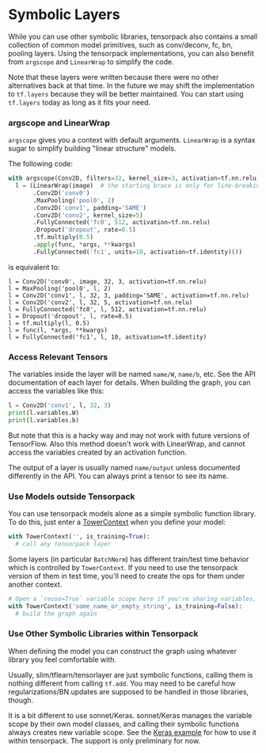 
# Symbolic Layers

While you can use other symbolic libraries,
tensorpack also contains a small collection of common model primitives,
such as conv/deconv, fc, bn, pooling layers.
Using the tensorpack implementations, you can also benefit from `argscope` and `LinearWrap` to
simplify the code.

Note that these layers were written because there were no other alternatives back at that time.
In the future we may shift the implementation to `tf.layers` because they will be better maintained.
You can start using `tf.layers` today as long as it fits your need.

### argscope and LinearWrap
`argscope` gives you a context with default arguments.
`LinearWrap` is a syntax sugar to simplify building "linear structure" models.

The following code:
```python
with argscope(Conv2D, filters=32, kernel_size=3, activation=tf.nn.relu):
  l = (LinearWrap(image)  # the starting brace is only for line-breaking
       .Conv2D('conv0')
       .MaxPooling('pool0', 2)
       .Conv2D('conv1', padding='SAME')
       .Conv2D('conv2', kernel_size=5)
       .FullyConnected('fc0', 512, activation=tf.nn.relu)
       .Dropout('dropout', rate=0.5)
       .tf.multiply(0.5)
       .apply(func, *args, **kwargs)
       .FullyConnected('fc1', units=10, activation=tf.identity)())
```
is equivalent to:
```
l = Conv2D('conv0', image, 32, 3, activation=tf.nn.relu)
l = MaxPooling('pool0', l, 2)
l = Conv2D('conv1', l, 32, 3, padding='SAME', activation=tf.nn.relu)
l = Conv2D('conv2', l, 32, 5, activation=tf.nn.relu)
l = FullyConnected('fc0', l, 512, activation=tf.nn.relu)
l = Dropout('dropout', l, rate=0.5)
l = tf.multiply(l, 0.5)
l = func(l, *args, **kwargs)
l = FullyConnected('fc1', l, 10, activation=tf.identity)
```

### Access Relevant Tensors

The variables inside the layer will be named `name/W`, `name/b`, etc.
See the API documentation of each layer for details.
When building the graph, you can access the variables like this:
```python
l = Conv2D('conv1', l, 32, 3)
print(l.variables.W)
print(l.variables.b)
```
But note that this is a hacky way and may not work with future versions of TensorFlow.
Also this method doesn't work with LinearWrap, and cannot access the variables created by an activation function.

The output of a layer is usually named `name/output` unless documented differently in the API.
You can always print a tensor to see its name.

### Use Models outside Tensorpack

You can use tensorpack models alone as a simple symbolic function library.
To do this, just enter a [TowerContext](../modules/tfutils.html#tensorpack.tfutils.TowerContext)
when you define your model:
```python
with TowerContext('', is_training=True):
  # call any tensorpack layer
```

Some layers (in particular ``BatchNorm``) has different train/test time behavior which is controlled
by ``TowerContext``. If you need to use the tensorpack version of them in test time, you'll need to create the ops for them under another context.
```python
# Open a `reuse=True` variable scope here if you're sharing variables, then:
with TowerContext('some_name_or_empty_string', is_training=False):
  # build the graph again
```

### Use Other Symbolic Libraries within Tensorpack

When defining the model you can construct the graph using whatever library you feel comfortable with.

Usually, slim/tflearn/tensorlayer are just symbolic functions, calling them is nothing different
from calling `tf.add`. You may need to be careful how regularizations/BN updates are supposed
to be handled in those libraries, though.

It is a bit different to use sonnet/Keras.
sonnet/Keras manages the variable scope by their own model classes, and calling their symbolic functions
always creates new variable scope. See the [Keras example](../examples/keras) for how to use it within tensorpack.
The support is only preliminary for now.
